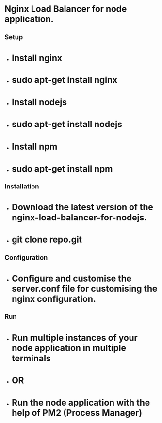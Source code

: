 # Nginx Load Balancer for node application.

## Setup

-   # Install nginx
-   # sudo apt-get install nginx
-   # Install nodejs
-   # sudo apt-get install nodejs
-   # Install npm
-   # sudo apt-get install npm

## Installation

-   # Download the latest version of the nginx-load-balancer-for-nodejs.
-   # git clone repo.git

## Configuration

-   # Configure and customise the server.conf file for customising the nginx configuration.

## Run

-   # Run multiple instances of your node application in multiple terminals
-   # OR
-   # Run the node application with the help of PM2 (Process Manager)
